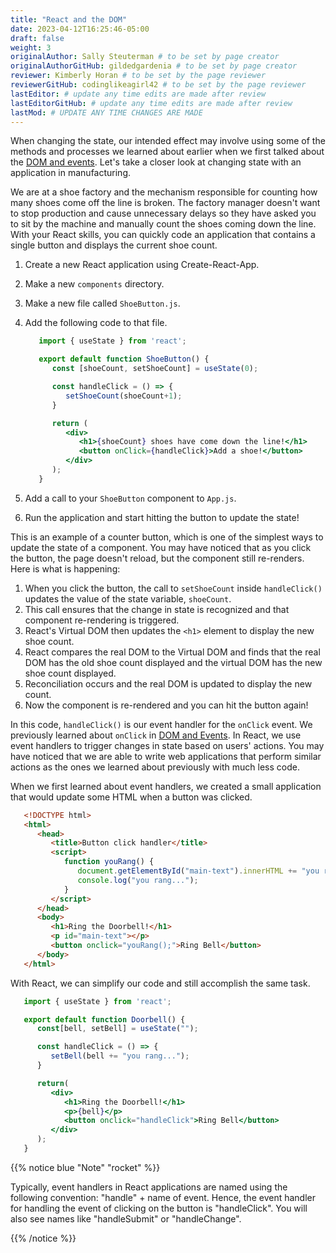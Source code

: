 ```yaml
---
title: "React and the DOM"
date: 2023-04-12T16:25:46-05:00
draft: false
weight: 3
originalAuthor: Sally Steuterman # to be set by page creator
originalAuthorGitHub: gildedgardenia # to be set by page creator
reviewer: Kimberly Horan # to be set by the page reviewer
reviewerGitHub: codinglikeagirl42 # to be set by the page reviewer
lastEditor: # update any time edits are made after review
lastEditorGitHub: # update any time edits are made after review
lastMod: # UPDATE ANY TIME CHANGES ARE MADE
---
```


When changing the state, our intended effect may involve using some of the methods and processes we learned about earlier when we first talked about the [DOM and events](https://education.launchcode.org/intro-to-professional-web-dev/chapters/dom-and-events/index.html). Let's take a closer look at changing state with an application in manufacturing.

We are at a shoe factory and the mechanism responsible for counting how many shoes come off the line is broken. The factory manager doesn't want to stop production and cause unnecessary delays so they have asked you to sit by the machine and manually count the shoes coming down the line. With your React skills, you can quickly code an application that contains a single button and displays the current shoe count.

1. Create a new React application using Create-React-App. 
1. Make a new `components` directory.
1. Make a new file called `ShoeButton.js`.
1. Add the following code to that file.

   ```jsx {linenos=table}
      import { useState } from 'react';

      export default function ShoeButton() {
         const [shoeCount, setShoeCount] = useState(0);

         const handleClick = () => {
            setShoeCount(shoeCount+1);
         }

         return (
            <div>
               <h1>{shoeCount} shoes have come down the line!</h1>
               <button onClick={handleClick}>Add a shoe!</button>
            </div>
         );
      }
   ```

1. Add a call to your `ShoeButton` component to `App.js`.
1. Run the application and start hitting the button to update the state!

This is an example of a counter button, which is one of the simplest ways to update the state of a component. You may have noticed that as you click the button, the page doesn't reload, but the component still re-renders. Here is what is happening:

1. When you click the button, the call to `setShoeCount` inside `handleClick()` updates the value of the state variable, `shoeCount`.
1. This call ensures that the change in state is recognized and that component re-rendering is triggered. 
1. React's Virtual DOM then updates the `<h1>` element to display the new shoe count.
1. React compares the real DOM to the Virtual DOM and finds that the real DOM has the old shoe count displayed and the virtual DOM has the new shoe count displayed.
1. Reconciliation occurs and the real DOM is updated to display the new count.
1. Now the component is re-rendered and you can hit the button again!

In this code, `handleClick()` is our event handler for the `onClick` event. We previously learned about `onClick` in [DOM and Events](https://education.launchcode.org/intro-to-professional-web-dev/chapters/dom-and-events/events.html?highlight=onclick#handling-events). In React, we use event handlers to trigger changes in state based on users' actions. You may have noticed that we are able to write web applications that perform similar actions as the ones we learned about previously with much less code.

When we first learned about event handlers, we created a small application that would update some HTML when a button was clicked.

```html {linenos=table}
   <!DOCTYPE html>
   <html>
      <head>
         <title>Button click handler</title>
         <script>
            function youRang() {
               document.getElementById("main-text").innerHTML += "you rang...";
               console.log("you rang...");
            }
         </script>
      </head>
      <body>
         <h1>Ring the Doorbell!</h1>
         <p id="main-text"></p>
         <button onclick="youRang();">Ring Bell</button>
      </body>
   </html>
```

With React, we can simplify our code and still accomplish the same task.

```jsx {linenos=table}
   import { useState } from 'react';

   export default function Doorbell() {
      const[bell, setBell] = useState("");

      const handleClick = () => {
         setBell(bell += "you rang...");
      }

      return(
         <div>
            <h1>Ring the Doorbell!</h1>
            <p>{bell}</p>
            <button onclick="handleClick">Ring Bell</button>
         </div>
      );
   }
```

{{% notice blue "Note" "rocket" %}}

   Typically, event handlers in React applications are named using the following convention: "handle" + name of event.
   Hence, the event handler for handling the event of clicking on the button is "handleClick". You will also see names like "handleSubmit" or "handleChange".

{{% /notice %}}
